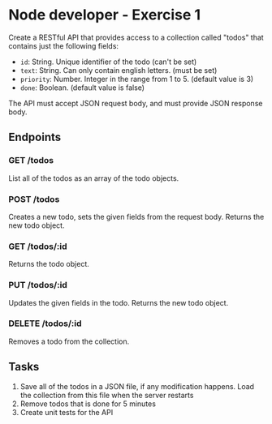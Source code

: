 
Node developer - Exercise 1
=============================

Create a RESTful API that provides access to a collection called "todos" that contains just the following fields:

- `id`: String. Unique identifier of the todo (can't be set)
- `text`: String. Can only contain english letters. (must be set)
- `priority`: Number. Integer in the range from 1 to 5. (default value is 3)
- `done`: Boolean. (default value is false)

The API must accept JSON request body, and must provide JSON response body.

## Endpoints

### GET /todos

List all of the todos as an array of the todo objects.

### POST /todos

Creates a new todo, sets the given fields from the request body. Returns the new todo object.

### GET /todos/:id

Returns the todo object.

### PUT /todos/:id

Updates the given fields in the todo. Returns the new todo object.

### DELETE /todos/:id

Removes a todo from the collection.

## Tasks

1. Save all of the todos in a JSON file, if any modification happens. Load the collection from this file when the server restarts
2. Remove todos that is done for 5 minutes
3. Create unit tests for the API
